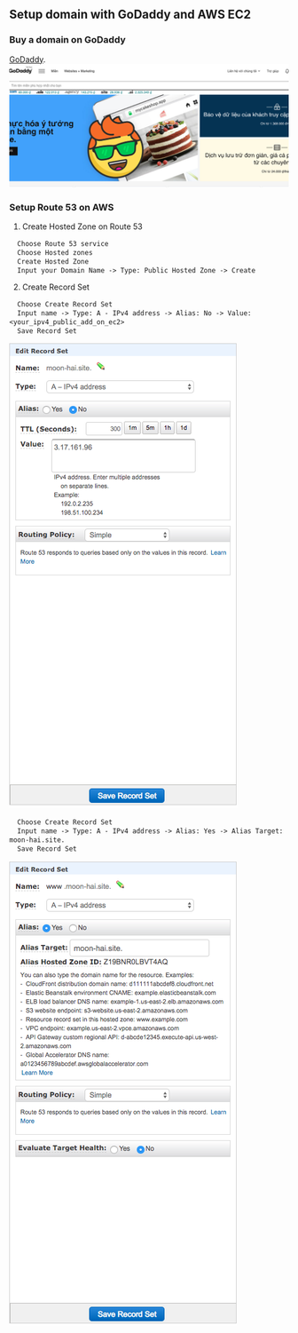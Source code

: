 ## Setup domain with GoDaddy and AWS EC2

### Buy a domain on GoDaddy
[GoDaddy](https://vn.godaddy.com/).
![domain, domain on godaddy](/assets/images/domain.png)

### Setup Route 53 on AWS
1. Create Hosted Zone on Route 53
```
  Choose Route 53 service
  Choose Hosted zones
  Create Hosted Zone
  Input your Domain Name -> Type: Public Hosted Zone -> Create
```

2. Create Record Set
```
  Choose Create Record Set
  Input name -> Type: A - IPv4 address -> Alias: No -> Value: <your_ipv4_public_add_on_ec2>
  Save Record Set
```
![record, record set on Hosted Zone](/assets/images/record_set_01.png)

```
  Choose Create Record Set
  Input name -> Type: A - IPv4 address -> Alias: Yes -> Alias Target: moon-hai.site.
  Save Record Set
```
![record, record set on Hosted Zone](/assets/images/record_set_02.png)

